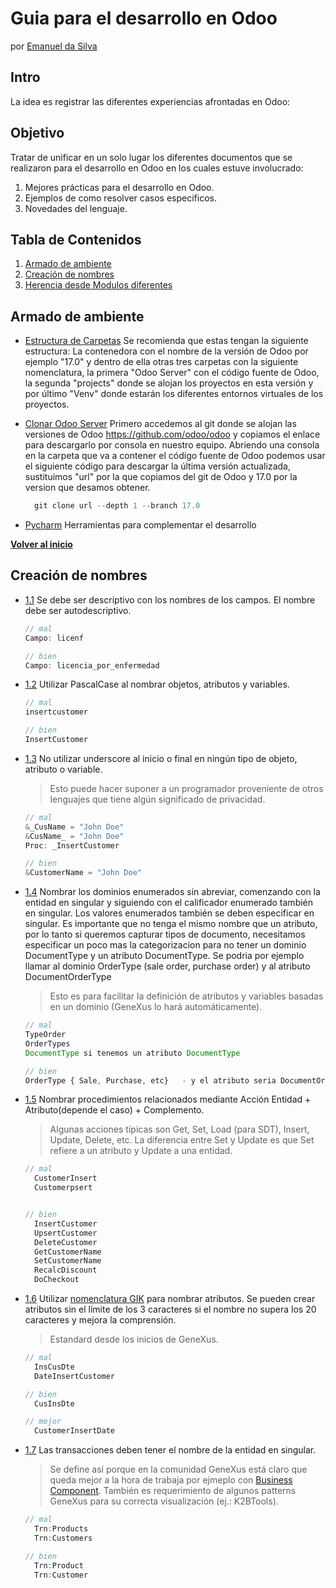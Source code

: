 # Guia para el desarrollo en Odoo
por [Emanuel da Silva](https://www.linkedin.com/in/emanuel-da-silva-5487a72a9/)

## Intro
La idea es registrar las diferentes experiencias afrontadas en Odoo:

## Objetivo
Tratar de unificar en un solo lugar los diferentes documentos que se realizaron para el desarrollo en Odoo en los cuales estuve involucrado:

  1. Mejores prácticas para el desarrollo en Odoo.
  2. Ejemplos de como resolver casos especificos.
  3. Novedades del lenguaje.

## Tabla de Contenidos

  1. [Armado de ambiente](#Armado-de-ambiente)
  2. [Creación de nombres](#Creación-de-nombres)
  3. [Herencia desde Modulos diferentes](#Herencia-desde-Modulos-diferentes)

## Armado de ambiente

  <a name="campo"></a><a name="1.1"></a>

  - [Estructura de Carpetas](#campo) Se recomienda que estas tengan la siguiente estructura:
La contenedora con el nombre de la versión de Odoo por ejemplo "17.0" y dentro de ella otras tres carpetas con la siguiente nomenclatura, la primera "Odoo Server" con el código fuente de Odoo, la segunda "projects" donde se alojan los proyectos en esta versión y por último "Venv" donde estarán los diferentes entornos virtuales de los proyectos.

  - [Clonar Odoo Server](#campo) Primero accedemos al git donde se alojan las versiones de Odoo https://github.com/odoo/odoo y copiamos el enlace para descargarlo por consola en nuestro equipo. Abriendo una consola en la carpeta que va a contener el código fuente de Odoo podemos usar el siguiente código para descargar la última versión actualizada, sustituimos "url" por la que copiamos del git de Odoo y 17.0 por la version que desamos obtener.
      ```javascript
        git clone url --depth 1 --branch 17.0
      ```

  - [Pycharm](#campo) Herramientas para complementar el desarrollo


**[Volver al inicio](#tabla-de-contenidos)**

## Creación de nombres

  <a name="campo"></a><a name="1.1"></a>
  - [1.1](#campo) Se debe ser descriptivo con los nombres de los campos. El nombre debe ser autodescriptivo.

    ```javascript
    // mal
    Campo: licenf

    // bien
    Campo: licencia_por_enfermedad
    ```

  <a name="segundo"></a><a name="1.2"></a>
  - [1.2](#segundo) Utilizar PascalCase al nombrar objetos, atributos y variables.

    ```javascript
    // mal
    insertcustomer

    // bien
    InsertCustomer
    ```

  <a name="naming--leading-underscore"></a><a name="1.3"></a>
  - [1.3](#naming--leading-underscore) No utilizar underscore al inicio o final en ningún tipo de objeto, atributo o variable.
    > Esto puede hacer suponer a un programador proveniente de otros lenguajes que tiene algún significado de privacidad.

    ```javascript
    // mal
    &_CusName = "John Doe"
    &CusName_ = "John Doe"
    Proc: _InsertCustomer

    // bien
    &CustomerName = "John Doe"
    ```

  <a name="naming-enums"></a><a name="1.4"></a>
  - [1.4](#naming-enums) Nombrar los dominios enumerados sin abreviar, comenzando con la entidad en singular y siguiendo con el calificador enumerado también en singular. Los valores enumerados también se deben especificar en singular. Es importante que no tenga el mismo nombre que un atributo, por lo tanto si queremos capturar tipos de documento, necesitamos especificar un poco mas la categorizacion para no tener un dominio DocumentType y un atributo DocumentType. Se podria por ejemplo llamar al dominio OrderType (sale order, purchase order) y al atributo DocumentOrderType
	> Esto es para facilitar la definición de atributos y variables basadas en un dominio (GeneXus lo hará automáticamente).

    ```javascript
    // mal
    TypeOrder
    OrderTypes
    DocumentType si tenemos un atributo DocumentType 

    // bien
    OrderType { Sale, Purchase, etc}   - y el atributo seria DocumentOrderType
    ```

  <a name="naming-procs"></a><a name="1.5"></a>
  - [1.5](#naming-procs) Nombrar procedimientos relacionados mediante Acción Entidad + Atributo(depende el caso) + Complemento.
	> Algunas acciones típicas son Get, Set, Load (para SDT), Insert, Update, Delete, etc. La diferencia entre Set y Update es que Set refiere a un atributo y Update a una entidad.

    ```javascript
    // mal
      CustomerInsert
      Customerpsert
    

    // bien
      InsertCustomer
      UpsertCustomer
      DeleteCustomer
      GetCustomerName
      SetCustomerName
      RecalcDiscount
      DoCheckout
	  ```

  <a name="naming-gik"></a><a name="1.6"></a>
  - [1.6](#naming-gik) Utilizar [nomenclatura GIK](http://wiki.genexus.com/commwiki/servlet/wiki?1872,GIK) para nombrar atributos. Se pueden crear atributos sin el límite de los 3 caracteres si el nombre no supera los 20 caracteres y mejora la comprensión.
	> Estandard desde los inicios de GeneXus.

    ```javascript
    // mal
      InsCusDte
      DateInsertCustomer

    // bien
      CusInsDte

    // mejor
      CustomerInsertDate
	  ```

  <a name="naming-trns"></a><a name="1.7"></a>
  - [1.7](#naming-trns) Las transacciones deben tener el nombre de la entidad en singular.
	> Se define así porque en la comunidad GeneXus está claro que queda mejor a la hora de trabaja por ejmeplo con [Business Component](http://wiki.genexus.com/commwiki/servlet/wiki?5846,Toc%3ABusiness+Component). También es requerimiento de algunos patterns GeneXus para su correcta visualización (ej.: K2BTools).

    ```javascript
    // mal
      Trn:Products
      Trn:Customers

    // bien
      Trn:Product
      Trn:Customer
	  ```
